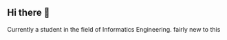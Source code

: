 ## Hi there 👋

Currently a student in the field of Informatics Engineering.
fairly new to this 

<!--
**utsulasls/utsulasls** is a ✨ _special_ ✨ repository because its `README.md` (this file) appears on your GitHub profile.

Here are some ideas to get you started:

- 🌱 I’m currently a student in the field of Informatics Engineering
- 😄 Pronouns: she/her
- ⚡ Fun fact: I'm fairly new to this 
-->
